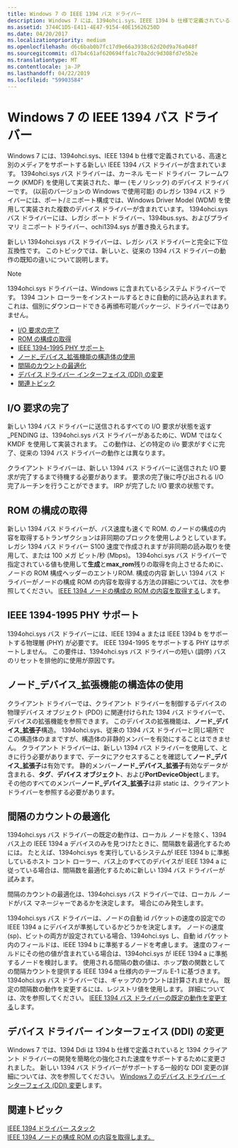 ```yaml
---
title: Windows 7 の IEEE 1394 バス ドライバー
description: Windows 7 には、1394ohci.sys、IEEE 1394 b 仕様で定義されている、高速と別のメディアをサポートする新しい IEEE 1394 バス ドライバーが含まれています。
ms.assetid: 3744C1D5-E411-4E47-9154-40E15626250D
ms.date: 04/20/2017
ms.localizationpriority: medium
ms.openlocfilehash: d6c6bab0b7fc17d9e66a3938c62d20d9a76a048f
ms.sourcegitcommit: d17b4c61af620694ffa1c70a2dc9d308fd7e5b2e
ms.translationtype: MT
ms.contentlocale: ja-JP
ms.lasthandoff: 04/22/2019
ms.locfileid: "59903584"
---
```

# <a name="ieee-1394-bus-driver-in-windows-7"></a>Windows 7 の IEEE 1394 バス ドライバー

Windows 7 には、1394ohci.sys、IEEE 1394 b 仕様で定義されている、高速と別のメディアをサポートする新しい IEEE 1394 バス ドライバーが含まれています。 1394ohci.sys バス ドライバーは、カーネル モード ドライバー フレームワーク (KMDF) を使用して実装された、単一 (モノリシック) のデバイス ドライバーです。 (以前のバージョンの Windows で使用可能) のレガシ 1394 バス ドライバーには、ポート/ミニポート構成では、Windows Driver Model (WDM) を使用して実装された複数のデバイス ドライバーが含まれています。 1394ohci.sys バス ドライバーには、レガシ ポート ドライバー、1394bus.sys、およびプライマリ ミニポート ドライバー、ochi1394.sys が置き換えられます。

新しい 1394ohci.sys バス ドライバーは、レガシ バス ドライバーと完全に下位互換性です。 このトピックでは、新しいと、従来の 1394 バス ドライバーの動作の既知の違いについて説明します。

> [!NOTE]
> 1394ohci.sys ドライバーは、Windows に含まれているシステム ドライバーです。 1394 コント ローラーをインストールするときに自動的に読み込まれます。 これは、個別にダウンロードできる再頒布可能パッケージ、ドライバーではありません。

* [I/O 要求の完了](#io-request-completion)
* [ROM の構成の取得](#configuration-rom-retrieval)
* [IEEE 1394-1995 PHY サポート](#ieee-1394-1995-phy-support)
* [ノード\_デバイス\_拡張機能の構造体の使用](#node_device_extension-structure-usage)
* [間隔のカウントの最適化](#gap-count-optimization)
* [デバイス ドライバー インターフェイス (DDI) の変更](#device-driver-interface-ddi-changes)
* [関連トピック](#related-topics)

## <a name="io-request-completion"></a>I/O 要求の完了

新しい 1394 バス ドライバーに送信されるすべての I/O 要求が状態を返す\_PENDING は、1394ohci.sys バス ドライバーがあるために、WDM ではなく KMDF を使用して実装されます。 この動作は、どの特定の i/o 要求がすぐに完了、従来の 1394 バス ドライバーの動作とは異なります。

クライアント ドライバーは、新しい 1394 バス ドライバーに送信された I/O 要求が完了するまで待機する必要があります。 要求の完了後に呼び出される I/O 完了ルーチンを行うことができます。 IRP が完了した I/O 要求の状態です。

## <a name="configuration-rom-retrieval"></a>ROM の構成の取得

新しい 1394 バス ドライバーが、バス速度も速くで ROM. のノードの構成の内容を取得するトランザクションは非同期のブロックを使用しようとしています。 レガシ 1394 バス ドライバー S100 速度で作成されますが非同期の読み取りを使用して、または 100 メガ ビット/秒 (Mbps)。 1394ohci.sys バス ドライバーで指定されている値も使用して**生成**と**max\_rom**残りの取得を向上させるために、ノードの ROM 構成ヘッダーのエントリROM. 構成の内容 新しい 1394 バス ドライバーがノードの構成 ROM の内容を取得する方法の詳細については、次を参照してください。 [IEEE 1394 ノードの構成の ROM の内容を取得する](https://msdn.microsoft.com/library/windows/hardware/gg266408)します。

## <a name="ieee-1394-1995-phy-support"></a>IEEE 1394-1995 PHY サポート

1394ohci.sys バス ドライバーには、IEEE 1394 a または IEEE 1394 b をサポートする物理層 (PHY) が必要です。 IEEE 1394-1995 をサポートする PHY はサポートしません。 この要件は、1394ohci.sys バス ドライバーの短い (調停) バスのリセットを排他的に使用が原因です。

## <a name="nodedeviceextension-structure-usage"></a>ノード\_デバイス\_拡張機能の構造体の使用

クライアント ドライバーでは、クライアント ドライバーを制御するデバイスの物理デバイス オブジェクト (PDO) に関連付けられた 1394 バス ドライバーで、デバイスの拡張機能を参照できます。 このデバイスの拡張機能は、**ノード\_デバイス\_拡張子**構造。 1394ohci.sys、従来の 1394 バス ドライバーと同じ場所でこの構造体のままですが、構造体の非静的メンバーを有効にすることはできません。 クライアント ドライバーは、新しい 1394 バス ドライバーを使用して、ときに行う必要がありますで、データにアクセスすることを確認して**ノード\_デバイス\_拡張子**は有効です。 静的メンバー**ノード\_デバイス\_拡張子**有効なデータが含まれる、**タグ**、**デバイス オブジェクト**、および**PortDeviceObject**します。 その他のすべてのメンバー**ノード\_デバイス\_拡張子**は非 static は、クライアント ドライバーを参照する必要があります。

## <a name="gap-count-optimization"></a>間隔のカウントの最適化

1394ohci.sys バス ドライバーの既定の動作は、ローカル ノードを除く、1394 バス上の IEEE 1394 a デバイスのみを見つけたときに、間隔数を最適化するためには。 たとえば、1394ohci.sys を実行しているシステムが IEEE 1394 b に準拠しているホスト コント ローラー、バス上のすべてのデバイスが IEEE 1394 a に従っている場合は、間隔数を最適化するために新しい 1394 バス ドライバーが試みます。

間隔のカウントの最適化は、1394ohci.sys バス ドライバーでは、ローカル ノードがバス マネージャーであるかを決定します。 場合にのみ発生します。

1394ohci.sys バス ドライバーは、ノードの自動 id パケットの速度の設定での IEEE 1394 a にデバイスが準拠しているかどうかを決定します。 ノードの速度 (sp)、ビットの両方が設定されている場合、1394ohci.sys し、自動 id パケット内のフィールドは、IEEE 1394 b に準拠するノードを考慮します。 速度のフィールドにその他の値が含まれている場合は、1394ohci.sys が IEEE 1394 a に準拠するノードを検討します。 使用される間隔の数の値は、ホップ数の関数としての間隔カウントを提供する IEEE 1394 a 仕様内のテーブル E-1 に基づきます。 1394ohci.sys バス ドライバーでは、ギャップのカウントは計算されません。 既定の間隔数の動作を変更するには、レジストリ値を使用します。 詳細については、次を参照してください。 [IEEE 1394 バス ドライバーの既定の動作を変更する](https://msdn.microsoft.com/library/windows/hardware/gg266403)します。

## <a name="device-driver-interface-ddi-changes"></a>デバイス ドライバー インターフェイス (DDI) の変更

Windows 7 では、1394 Ddi は 1394 b 仕様で定義されていると 1394 クライアント ドライバーの開発を簡略化の強化された速度をサポートするために変更されました。 新しい 1394 バス ドライバーがサポートする一般的な DDI 変更の詳細については、次を参照してください。 [Windows 7 のデバイス ドライバー インターフェイス (DDI) 変更](https://msdn.microsoft.com/library/windows/hardware/gg266400)します。

## <a name="related-topics"></a>関連トピック

[IEEE 1394 ドライバー スタック](https://msdn.microsoft.com/library/windows/hardware/ff538867)  
[IEEE 1394 ノードの構成 ROM の内容を取得します。](https://msdn.microsoft.com/library/windows/hardware/gg266408)  
